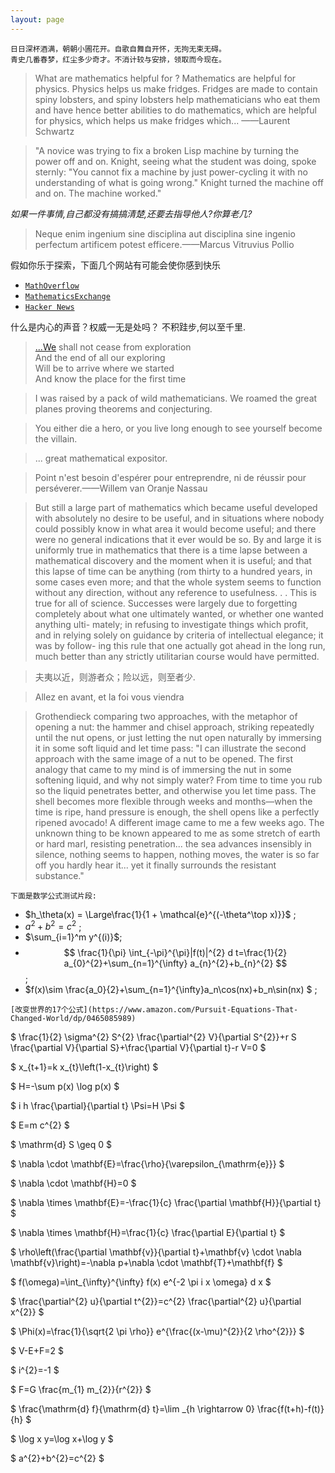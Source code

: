 ```yaml
---
layout: page
---
```

```
日日深杯酒满，朝朝小圃花开。自歌自舞自开怀，无拘无束无碍。
青史几番春梦，红尘多少奇才。不消计较与安排，领取而今现在。
```
> What are mathematics helpful for ? Mathematics are helpful for physics. Physics helps us make fridges. Fridges are made to contain spiny lobsters, and spiny lobsters help mathematicians who eat them and have hence better abilities to do mathematics, which are helpful for physics, which helps us make fridges which... ——Laurent Schwartz

> "A novice was trying to fix a broken Lisp machine by turning the power off and on. Knight, seeing what the student was doing, spoke sternly: "You cannot fix a machine by just power-cycling it with no understanding of what is going wrong." Knight turned the machine off and on. The machine worked." 

*如果一件事情,自己都没有搞搞清楚,还要去指导他人?你算老几?*

> Neque enim ingenium sine disciplina aut disciplina sine ingenio perfectum artificem potest efficere.——Marcus Vitruvius Pollio 

 假如你乐于探索，下面几个网站有可能会使你感到快乐  
- [`MathOverflow`](https://mathoverflow.net/)  
- [`MathematicsExchange`](https://math.stackexchange.com/)  
- [`Hacker News`](https://news.ycombinator.com/)  
 
什么是内心的声音？权威一无是处吗？ 不积跬步,何以至千里.

> [...We](http://www.columbia.edu/itc/history/winter/w3206/edit/tseliotlittlegidding.html) shall not cease from exploration  
And the end of all our exploring   
Will be to arrive where we started    
And know the place for the first time  

> I was raised by a pack of wild mathematicians. We roamed the great planes proving theorems and conjecturing.

> You either die a hero, or you live long enough to see yourself become the villain.  

> ... great mathematical expositor.

> Point n'est besoin d'espérer pour entreprendre, ni de réussir pour perséverer.——Willem van Oranje Nassau 

> But still a large part of mathematics which became useful developed
with absolutely no desire to be useful, and in situations where nobody
could possibly know in what area it would become useful; and there
were no general indications that it ever would be so. By and large it is
uniformly true in mathematics that there is a time lapse between a
mathematical discovery and the moment when it is useful; and that this
lapse of time can be anything (rom thirty to a hundred years, in some
cases even more; and that the whole system seems to function without
any direction, without any reference to usefulness. . . This is true for
all of science. Successes were largely due to forgetting completely about
what one ultimately wanted, or whether one wanted anything ulti-
mately; in refusing to investigate things which profit, and in relying
solely on guidance by criteria of intellectual elegance; it was by follow-
ing this rule that one actually got ahead in the long run, much better
than any strictly utilitarian course would have permitted.

> 夫夷以近，则游者众；险以远，则至者少.

> Allez en avant, et la foi vous viendra

> Grothendieck comparing two approaches, with the metaphor of opening a nut: the hammer and chisel approach, striking repeatedly until the nut opens, or just letting the nut open naturally by immersing it in some soft liquid and let time pass:
"I can illustrate the second approach with the same image of a nut to be opened. The first analogy that came to my mind is of immersing the nut in some softening liquid, and why not simply water? From time to time you rub so the liquid penetrates better, and otherwise you let time pass. The shell becomes more flexible through weeks and months—when the time is ripe, hand pressure is enough, the shell opens like a perfectly ripened avocado! A different image came to me a few weeks ago. The unknown thing to be known appeared to me as some stretch of earth or hard marl, resisting penetration... the sea advances insensibly in silence, nothing seems to happen, nothing moves, the water is so far off you hardly hear it... yet it finally surrounds the resistant substance."

 `下面是数学公式测试片段:`  
 - $h_\theta(x) = \Large\frac{1}{1 + \mathcal{e}^{(-\theta^\top x)}}$ ; <br/>
 - $a^2 + b^2 = c^2$ ; <br/>
 - $\sum_{i=1}^m y^{(i)}$;<br/>
 - $$ 
\frac{1}{\pi} \int_{-\pi}^{\pi}|f(t)|^{2} d t=\frac{1}{2} a_{0}^{2}+\sum_{n=1}^{\infty} a_{n}^{2}+b_{n}^{2}
 $$;<br/>
 - $f(x)\sim \frac{a_0}{2}+\sum_{n=1}^{\infty}a_n\cos(nx)+b_n\sin(nx) $ ;<br/>

`[改变世界的17个公式](https://www.amazon.com/Pursuit-Equations-That-Changed-World/dp/0465085989)`

$ \frac{1}{2} \sigma^{2} S^{2} \frac{\partial^{2} V}{\partial S^{2}}+r S \frac{\partial V}{\partial S}+\frac{\partial V}{\partial t}-r V=0 $

$ x_{t+1}=k x_{t}\left(1-x_{t}\right) $

$ H=-\sum p(x) \log p(x) $

$ i h \frac{\partial}{\partial t} \Psi=H \Psi $

$ E=m c^{2} $

$ \mathrm{d} S \geq 0 $

$ \nabla \cdot \mathbf{E}=\frac{\rho}{\varepsilon_{\mathrm{e}}} $

$ \nabla \cdot \mathbf{H}=0 $

$ \nabla \times \mathbf{E}=-\frac{1}{c} \frac{\partial \mathbf{H}}{\partial t} $


$ \nabla \times \mathbf{H}=\frac{1}{c} \frac{\partial E}{\partial t} $

$ \rho\left(\frac{\partial \mathbf{v}}{\partial t}+\mathbf{v} \cdot \nabla \mathbf{v}\right)=-\nabla p+\nabla \cdot \mathbf{T}+\mathbf{f} $


$ f(\omega)=\int_{\infty}^{\infty} f(x) e^{-2 \pi i x \omega} d x $

$ \frac{\partial^{2} u}{\partial t^{2}}=c^{2} \frac{\partial^{2} u}{\partial x^{2}} $

$ \Phi(x)=\frac{1}{\sqrt{2 \pi \rho}} e^{\frac{(x-\mu)^{2}}{2 \rho^{2}}} $

$ V-E+F=2 $

$ i^{2}=-1 $

$ F=G \frac{m_{1} m_{2}}{r^{2}} $


$ \frac{\mathrm{d} f}{\mathrm{d} t}=\lim _{h \rightarrow 0} \frac{f(t+h)-f(t)}{h} $

$ \log x y=\log x+\log y $

$ a^{2}+b^{2}=c^{2} $



